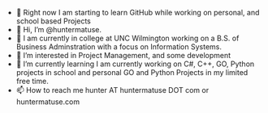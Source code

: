 - 🧠 Right now I am starting to learn GitHub while working on personal, and school based Projects
- 👋 Hi, I’m @huntermatuse.
- 👾 I am currently in college at UNC Wilmington working on a B.S. of Business Adminstration with a focus on Information Systems.
- 👀 I’m interested in Project Management, and some development
- 🌱 I’m currently learning I am currently working on C#, C++, GO, Python projects in school and personal GO and Python Projects in my limited free time. 
- 📫 How to reach me hunter AT huntermatuse DOT com or huntermatuse.com


<!---
huntermatuse/huntermatuse is a ✨ special ✨ repository because its `README.md` (this file) appears on your GitHub profile.
You can click the Preview link to take a look at your changes.

- 💞️ I’m looking to collaborate on
--->
